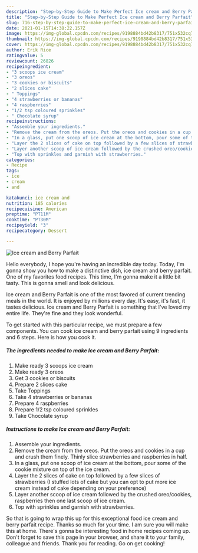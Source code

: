 ```yaml
---
description: "Step-by-Step Guide to Make Perfect Ice cream and Berry Parfait"
title: "Step-by-Step Guide to Make Perfect Ice cream and Berry Parfait"
slug: 716-step-by-step-guide-to-make-perfect-ice-cream-and-berry-parfait
date: 2021-01-15T14:38:22.157Z
image: https://img-global.cpcdn.com/recipes/9198884bd42b8317/751x532cq70/ice-cream-and-berry-parfait-recipe-main-photo.jpg
thumbnail: https://img-global.cpcdn.com/recipes/9198884bd42b8317/751x532cq70/ice-cream-and-berry-parfait-recipe-main-photo.jpg
cover: https://img-global.cpcdn.com/recipes/9198884bd42b8317/751x532cq70/ice-cream-and-berry-parfait-recipe-main-photo.jpg
author: Erik Rice
ratingvalue: 5
reviewcount: 26826
recipeingredient:
- "3 scoops ice cream"
- "3 oreos"
- "3 cookies or biscuits"
- "2 slices cake"
- " Toppings"
- "4 strawberries or bananas"
- "4 raspberries"
- "1/2 tsp coloured sprinkles"
- " Chocolate syrup"
recipeinstructions:
- "Assemble your ingredients."
- "Remove the cream from the oreos. Put the oreos and cookies in a cup and crush them finely. Thinly slice strawberries and raspberries in half."
- "In a glass, put one scoop of ice cream at the bottom, pour some of the cookie mixture on top of the ice cream."
- "Layer the 2 slices of cake on top followed by a few slices of strawberries (I stuffed lots of cake but you can opt to put more ice cream instead of cake depending on your preference)"
- "Layer another scoop of ice cream followed by the crushed oreo/cookies, raspberries then one last scoop of ice cream."
- "Top with sprinkles and garnish with strawberries."
categories:
- Recipe
tags:
- ice
- cream
- and

katakunci: ice cream and 
nutrition: 185 calories
recipecuisine: American
preptime: "PT11M"
cooktime: "PT30M"
recipeyield: "3"
recipecategory: Dessert

---
```



![Ice cream and Berry Parfait](https://img-global.cpcdn.com/recipes/9198884bd42b8317/751x532cq70/ice-cream-and-berry-parfait-recipe-main-photo.jpg)

Hello everybody, I hope you're having an incredible day today. Today, I'm gonna show you how to make a distinctive dish, ice cream and berry parfait. One of my favorites food recipes. This time, I'm gonna make it a little bit tasty. This is gonna smell and look delicious.



Ice cream and Berry Parfait is one of the most favored of current trending meals in the world. It is enjoyed by millions every day. It's easy, it's fast, it tastes delicious. Ice cream and Berry Parfait is something that I've loved my entire life. They're fine and they look wonderful.


To get started with this particular recipe, we must prepare a few components. You can cook ice cream and berry parfait using 9 ingredients and 6 steps. Here is how you cook it.

<!--inarticleads1-->

##### The ingredients needed to make Ice cream and Berry Parfait:

1. Make ready 3 scoops ice cream
1. Make ready 3 oreos
1. Get 3 cookies or biscuits
1. Prepare 2 slices cake
1. Take  Toppings
1. Take 4 strawberries or bananas
1. Prepare 4 raspberries
1. Prepare 1/2 tsp coloured sprinkles
1. Take  Chocolate syrup




<!--inarticleads2-->

##### Instructions to make Ice cream and Berry Parfait:

1. Assemble your ingredients.
1. Remove the cream from the oreos. Put the oreos and cookies in a cup and crush them finely. Thinly slice strawberries and raspberries in half.
1. In a glass, put one scoop of ice cream at the bottom, pour some of the cookie mixture on top of the ice cream.
1. Layer the 2 slices of cake on top followed by a few slices of strawberries (I stuffed lots of cake but you can opt to put more ice cream instead of cake depending on your preference)
1. Layer another scoop of ice cream followed by the crushed oreo/cookies, raspberries then one last scoop of ice cream.
1. Top with sprinkles and garnish with strawberries.




So that is going to wrap this up for this exceptional food ice cream and berry parfait recipe. Thanks so much for your time. I am sure you will make this at home. There's gonna be interesting food in home recipes coming up. Don't forget to save this page in your browser, and share it to your family, colleague and friends. Thank you for reading. Go on get cooking!
